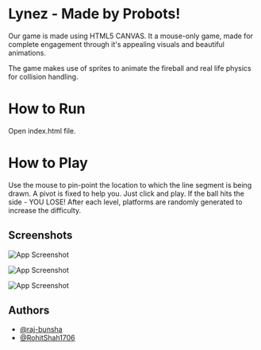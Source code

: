 
# Lynez - Made by Probots!

Our game is made using HTML5 CANVAS. It a mouse-only game, made for complete engagement through it's appealing visuals and beautiful animations.

The game makes use of sprites to animate the fireball and real life physics for collision handling.

# How to Run
Open index.html file. 

# How to Play 
Use the mouse to pin-point the location to which the line segment is being drawn. A pivot is fixed to help you.
Just click and play. If the ball hits the side - YOU LOSE! After each level, platforms are randomly generated to increase the difficulty.



## Screenshots

![App Screenshot](https://github.com/probotsRR/lynez/blob/main/screenshots/1.PNG)

![App Screenshot](https://github.com/probotsRR/lynez/blob/main/screenshots/2.PNG)

![App Screenshot](https://github.com/probotsRR/lynez/blob/main/screenshots/3.PNG)


## Authors

- [@raj-bunsha](https://github.com/raj-bunsha)
- [@RohitShah1706](https://github.com/RohitShah1706)

